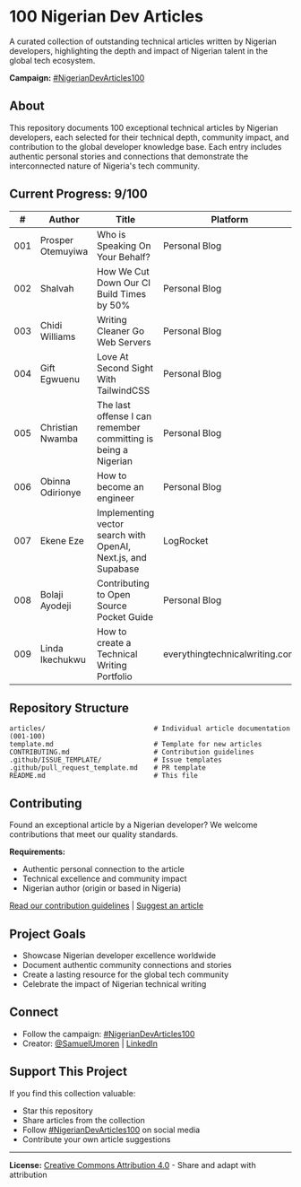 # 100 Nigerian Dev Articles

A curated collection of outstanding technical articles written by Nigerian developers, highlighting the depth and impact of Nigerian talent in the global tech ecosystem.

**Campaign:** [#NigerianDevArticles100](https://twitter.com/search?q=%23NigerianDevArticles100)

## About

This repository documents 100 exceptional technical articles by Nigerian developers, each selected for their technical depth, community impact, and contribution to the global developer knowledge base. Each entry includes authentic personal stories and connections that demonstrate the interconnected nature of Nigeria's tech community.

## Current Progress: 9/100

| # | Author | Title | Platform |
|---|--------|--------|----------|
| 001 | Prosper Otemuyiwa | Who is Speaking On Your Behalf? | Personal Blog |
| 002 | Shalvah | How We Cut Down Our CI Build Times by 50% | Personal Blog |
| 003 | Chidi Williams | Writing Cleaner Go Web Servers | Personal Blog |
| 004 | Gift Egwuenu | Love At Second Sight With TailwindCSS | Personal Blog |
| 005 | Christian Nwamba | The last offense I can remember committing is being a Nigerian | Personal Blog |
| 006 | Obinna Odirionye | How to become an engineer | Personal Blog |
| 007 | Ekene Eze | Implementing vector search with OpenAI, Next.js, and Supabase | LogRocket |
| 008 | Bolaji Ayodeji | Contributing to Open Source Pocket Guide | Personal Blog |
| 009 | Linda Ikechukwu | How to create a Technical Writing Portfolio | everythingtechnicalwriting.com |

## Repository Structure

```
articles/                           # Individual article documentation (001-100)
template.md                         # Template for new articles
CONTRIBUTING.md                     # Contribution guidelines
.github/ISSUE_TEMPLATE/             # Issue templates
.github/pull_request_template.md    # PR template
README.md                           # This file
```

## Contributing

Found an exceptional article by a Nigerian developer? We welcome contributions that meet our quality standards.

**Requirements:**
- Authentic personal connection to the article
- Technical excellence and community impact
- Nigerian author (origin or based in Nigeria)

[Read our contribution guidelines](CONTRIBUTING.md) | [Suggest an article](../../issues/new?template=article-suggestion.md)

## Project Goals

- Showcase Nigerian developer excellence worldwide
- Document authentic community connections and stories
- Create a lasting resource for the global tech community
- Celebrate the impact of Nigerian technical writing

## Connect

- Follow the campaign: [#NigerianDevArticles100](https://twitter.com/search?q=%23NigerianDevArticles100)
- Creator: [@SamuelUmoren](https://twitter.com/SamuelUmoren) | [LinkedIn](https://linkedin.com/in/umoren)

## Support This Project

If you find this collection valuable:
- Star this repository
- Share articles from the collection
- Follow [#NigerianDevArticles100](https://twitter.com/search?q=%23NigerianDevArticles100) on social media
- Contribute your own article suggestions

---

**License:** [Creative Commons Attribution 4.0](LICENSE) - Share and adapt with attribution